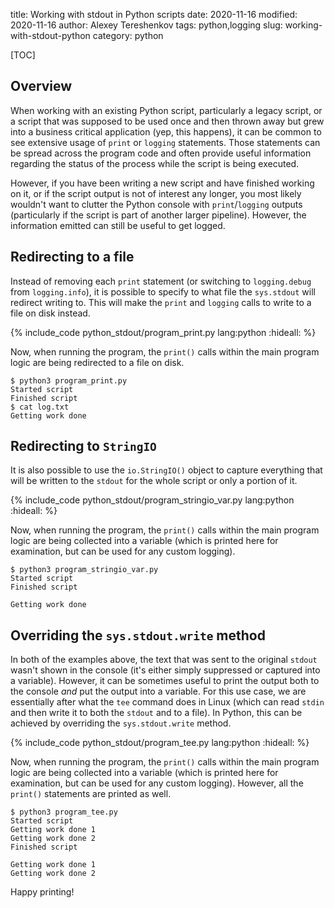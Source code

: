 title: Working with stdout in Python scripts
date: 2020-11-16
modified: 2020-11-16
author: Alexey Tereshenkov
tags: python,logging
slug: working-with-stdout-python
category: python

[TOC]

## Overview

When working with an existing Python script, particularly a legacy script, 
or a script that was supposed to be used once and then thrown away but grew into a business
critical application (yep, this happens), it can be common to see extensive 
usage of `print` or `logging` statements.
Those statements can be spread across the program code and often provide useful information
regarding the status of the process while the script is being executed.

However, if you have been writing a new script and have finished working on it,
or if the script output is not of interest any longer, 
you most likely wouldn't want to clutter the Python console with `print`/`logging` outputs
(particularly if the script is part of another larger pipeline).
However, the information emitted can still be useful to get logged.

## Redirecting to a file

Instead of removing each `print` statement (or switching to `logging.debug` from `logging.info`),
it is possible to specify to what file the `sys.stdout` will redirect writing to.
This will make the `print` and `logging` calls to write to a file on disk instead.

{% include_code python_stdout/program_print.py lang:python :hideall: %}

Now, when running the program, the `print()` calls within the main program logic 
are being redirected to a file on disk.

```text
$ python3 program_print.py
Started script
Finished script
$ cat log.txt 
Getting work done
```

## Redirecting to `StringIO`

It is also possible to use the `io.StringIO()` object to capture everything that will be
written to the `stdout` for the whole script or only a portion of it.

{% include_code python_stdout/program_stringio_var.py lang:python :hideall: %}

Now, when running the program, the `print()` calls within the main program logic 
are being collected into a variable (which is printed here for examination, but can be used
for any custom logging).

```text
$ python3 program_stringio_var.py
Started script
Finished script

Getting work done
```

## Overriding the `sys.stdout.write` method

In both of the examples above, the text that was sent to the original `stdout` wasn't shown
in the console (it's either simply suppressed or captured into a variable).
However, it can be sometimes useful to print the output both to the console _and_ put the output
into a variable.
For this use case, we are essentially after what the `tee` command does in Linux (which can read `stdin` and
then write it to both the `stdout` and to a file).
In Python, this can be achieved by overriding the `sys.stdout.write` method.

{% include_code python_stdout/program_tee.py lang:python :hideall: %}

Now, when running the program, the `print()` calls within the main program logic 
are being collected into a variable (which is printed here for examination, but can be used
for any custom logging).
However, all the `print()` statements are printed as well.

```text
$ python3 program_tee.py
Started script
Getting work done 1
Getting work done 2
Finished script

Getting work done 1
Getting work done 2
```

Happy printing!